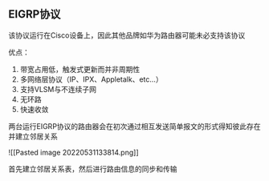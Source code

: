 ## EIGRP协议
该协议运行在Cisco设备上，因此其他品牌如华为路由器可能未必支持该协议

优点：
1. 带宽占用低，触发式更新而并非周期性
2. 多网络层协议（IP、IPX、Appletalk、etc...）
3. 支持VLSM与不连续子网
4. 无环路
5. 快速收敛

两台运行EIGRP协议的路由器会在初次通过相互发送简单报文的形式得知彼此存在并建立邻居关系

![[Pasted image 20220531133814.png]]

首先建立邻居关系表，然后进行路由信息的同步和传输
